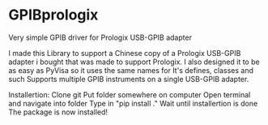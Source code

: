 # GPIBprologix
Very simple GPIB driver for Prologix USB-GPIB adapter

I made this Library to support a Chinese copy of a Prologix USB-GPIB adapter i bought that was made to support Prologix.
I also designed it to be as easy as PyVisa so it uses the same names for It's defines, classes and such
Supports multiple GPIB instruments on a single USB-GPIB adapter. 

Installertion:
Clone git
Put folder somewhere on computer
Open terminal and navigate into folder
Type in "pip install ." 
Wait until installertion is done
The package is now installed!

